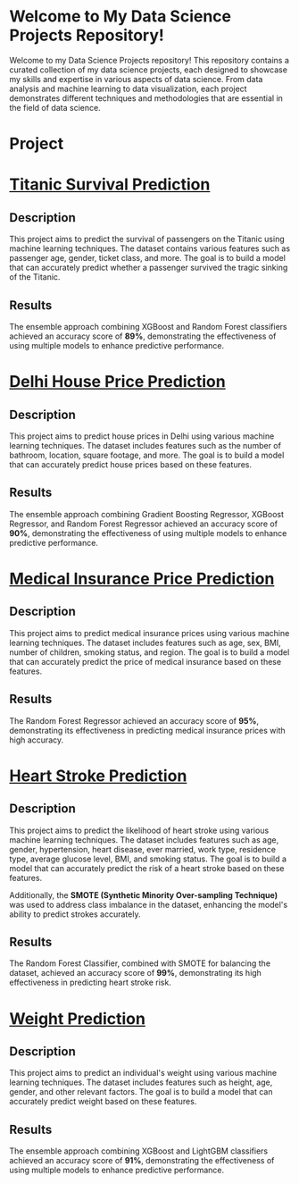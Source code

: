 # Welcome to My Data Science Projects Repository!
Welcome to my Data Science Projects repository! This repository contains a curated collection of my data science projects, each designed to showcase my skills and expertise in various aspects of data science. From data analysis and machine learning to data visualization, each project demonstrates different techniques and methodologies that are essential in the field of data science.
# Project 
# [Titanic Survival Prediction](https://github.com/mahditajdari10/machine_learning_with_python/tree/main/Titanic%20Project)

## Description
This project aims to predict the survival of passengers on the Titanic using machine learning techniques. The dataset contains various features such as passenger age, gender, ticket class, and more. The goal is to build a model that can accurately predict whether a passenger survived the tragic sinking of the Titanic.

## Results
The ensemble approach combining XGBoost and Random Forest classifiers achieved an accuracy score of **89%**, demonstrating the effectiveness of using multiple models to enhance predictive performance.
# [Delhi House Price Prediction](https://github.com/mahditajdari10/machine_learning_with_python/tree/main/Delhi%20Project)


## Description
This project aims to predict house prices in Delhi using various machine learning techniques. The dataset includes features such as the number of bathroom, location, square footage, and more. The goal is to build a model that can accurately predict house prices based on these features.

## Results
The ensemble approach combining Gradient Boosting Regressor, XGBoost Regressor, and Random Forest Regressor achieved an accuracy score of **90%**, demonstrating the effectiveness of using multiple models to enhance predictive performance.
# [Medical Insurance Price Prediction](https://github.com/mahditajdari10/machine_learning_with_python/tree/main/Medical%20Insurance%20Project)

## Description
This project aims to predict medical insurance prices using various machine learning techniques. The dataset includes features such as age, sex, BMI, number of children, smoking status, and region. The goal is to build a model that can accurately predict the price of medical insurance based on these features.

## Results
The Random Forest Regressor achieved an accuracy score of **95%**, demonstrating its effectiveness in predicting medical insurance prices with high accuracy.
# [Heart Stroke Prediction](https://github.com/mahditajdari10/machine_learning_with_python/tree/main/Heart%20Stroke%20Project)

## Description
This project aims to predict the likelihood of heart stroke using various machine learning techniques. The dataset includes features such as age, gender, hypertension, heart disease, ever married, work type, residence type, average glucose level, BMI, and smoking status. The goal is to build a model that can accurately predict the risk of a heart stroke based on these features.

Additionally, the **SMOTE (Synthetic Minority Over-sampling Technique)** was used to address class imbalance in the dataset, enhancing the model's ability to predict strokes accurately.

## Results
The Random Forest Classifier, combined with SMOTE for balancing the dataset, achieved an accuracy score of **99%**, demonstrating its high effectiveness in predicting heart stroke risk.
# [Weight Prediction](https://github.com/your-username/your-repo-name)

## Description
This project aims to predict an individual's weight using various machine learning techniques. The dataset includes features such as height, age, gender, and other relevant factors. The goal is to build a model that can accurately predict weight based on these features.

## Results
The ensemble approach combining XGBoost and LightGBM classifiers achieved an accuracy score of **91%**, demonstrating the effectiveness of using multiple models to enhance predictive performance.

